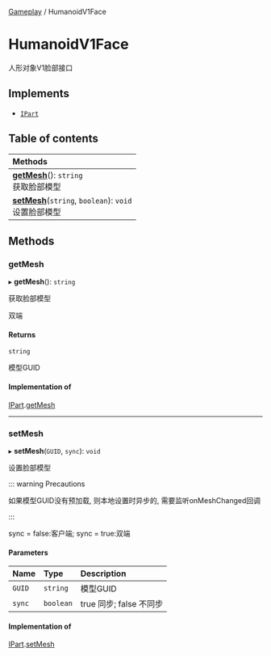 [Gameplay](../modules/Gameplay.Gameplay.md) / HumanoidV1Face

# HumanoidV1Face <Badge type="tip" text="Class" /> <Score text="HumanoidV1Face" />

人形对象V1脸部接口

## Implements

- [`IPart`](../interfaces/Gameplay.IPart.md)

## Table of contents

| Methods |
| :-----|
| **[getMesh](Gameplay.HumanoidV1Face.md#getmesh)**(): `string` <br> 获取脸部模型|
| **[setMesh](Gameplay.HumanoidV1Face.md#setmesh)**(`string`, `boolean`): `void` <br> 设置脸部模型|

## Methods

### getMesh <Score text="getMesh" /> 

▸ **getMesh**(): `string` <Badge type="tip" text="other" />

获取脸部模型

双端

#### Returns

`string`

模型GUID

#### Implementation of

[IPart](../interfaces/Gameplay.IPart.md).[getMesh](../interfaces/Gameplay.IPart.md#getmesh)

___

### setMesh <Score text="setMesh" /> 

▸ **setMesh**(`GUID`, `sync`): `void` <Badge type="tip" text="other" />

设置脸部模型

::: warning Precautions

如果模型GUID没有预加载, 则本地设置时异步的, 需要监听onMeshChanged回调

:::

sync = false:客户端;
sync = true:双端

#### Parameters

| Name | Type | Description |
| :------ | :------ | :------ |
| `GUID` | `string` | 模型GUID |
| `sync` | `boolean` | true 同步; false 不同步 |


#### Implementation of

[IPart](../interfaces/Gameplay.IPart.md).[setMesh](../interfaces/Gameplay.IPart.md#setmesh)

